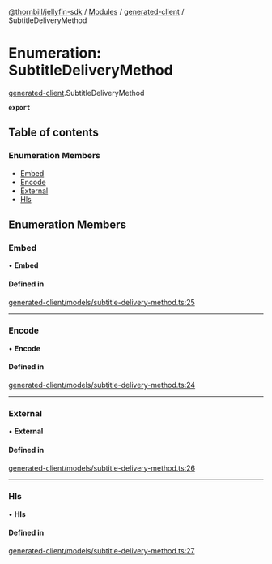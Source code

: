 [@thornbill/jellyfin-sdk](../README.md) / [Modules](../modules.md) / [generated-client](../modules/generated_client.md) / SubtitleDeliveryMethod

# Enumeration: SubtitleDeliveryMethod

[generated-client](../modules/generated_client.md).SubtitleDeliveryMethod

**`export`**

## Table of contents

### Enumeration Members

- [Embed](generated_client.SubtitleDeliveryMethod.md#embed)
- [Encode](generated_client.SubtitleDeliveryMethod.md#encode)
- [External](generated_client.SubtitleDeliveryMethod.md#external)
- [Hls](generated_client.SubtitleDeliveryMethod.md#hls)

## Enumeration Members

### Embed

• **Embed**

#### Defined in

[generated-client/models/subtitle-delivery-method.ts:25](https://github.com/thornbill/jellyfin-sdk-typescript/blob/03092f3/src/generated-client/models/subtitle-delivery-method.ts#L25)

___

### Encode

• **Encode**

#### Defined in

[generated-client/models/subtitle-delivery-method.ts:24](https://github.com/thornbill/jellyfin-sdk-typescript/blob/03092f3/src/generated-client/models/subtitle-delivery-method.ts#L24)

___

### External

• **External**

#### Defined in

[generated-client/models/subtitle-delivery-method.ts:26](https://github.com/thornbill/jellyfin-sdk-typescript/blob/03092f3/src/generated-client/models/subtitle-delivery-method.ts#L26)

___

### Hls

• **Hls**

#### Defined in

[generated-client/models/subtitle-delivery-method.ts:27](https://github.com/thornbill/jellyfin-sdk-typescript/blob/03092f3/src/generated-client/models/subtitle-delivery-method.ts#L27)
